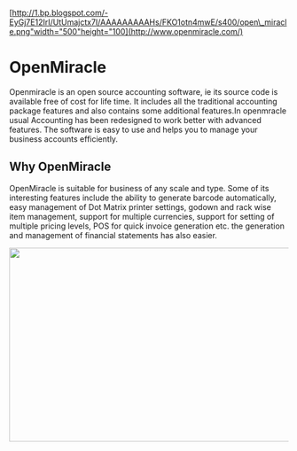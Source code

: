 [http://1.bp.blogspot.com/-EyGj7E12IrI/UtUmajctx7I/AAAAAAAAAHs/FKO1otn4mwE/s400/open\_miracle.png"width="500"height="100](http://www.openmiracle.com/)
# **OpenMiracle** #
Openmiracle is an open source accounting software, ie its source code is available free of cost for life time. It includes all the traditional accounting package features and also contains some additional features.In openmracle usual Accounting has been redesigned to work better with advanced features. The software is easy to use and helps you to manage your business accounts efficiently.
## Why OpenMiracle ##
OpenMiracle is suitable for business of any scale and type. Some of its interesting features include the ability to generate barcode automatically, easy management of Dot Matrix printer settings, godown and rack wise item management, support for multiple currencies, support for setting of multiple pricing levels, POS for quick invoice generation etc. the generation and management of financial statements has also easier.

<a href='http://www.youtube.com/watch?feature=player_embedded&v=a91yVEgzCFY' target='_blank'><img src='http://img.youtube.com/vi/a91yVEgzCFY/0.jpg' width='600' height=350 /></a>

